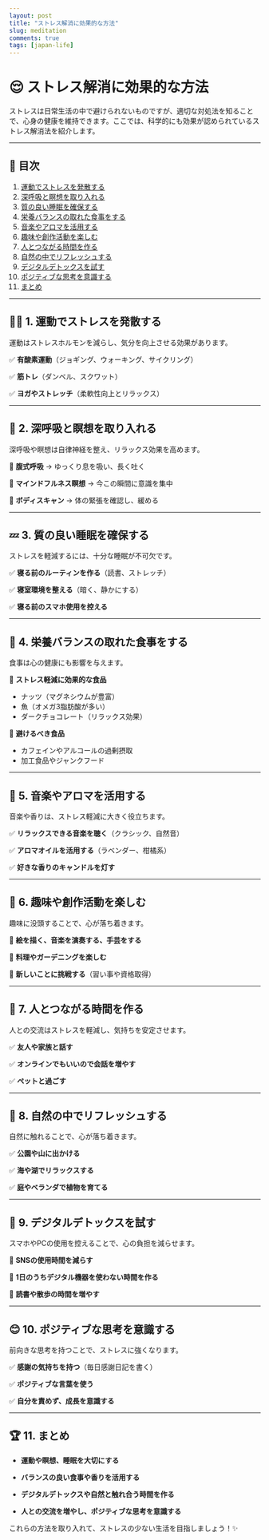 ```yaml
---
layout: post
title: "ストレス解消に効果的な方法"
slug: meditation
comments: true
tags: [japan-life]
---
```


# 😌 ストレス解消に効果的な方法

ストレスは日常生活の中で避けられないものですが、適切な対処法を知ることで、心身の健康を維持できます。ここでは、科学的にも効果が認められているストレス解消法を紹介します。

---

## 📌 目次

1. [運動でストレスを発散する](#-運動でストレスを発散する)
2. [深呼吸と瞑想を取り入れる](#-深呼吸と瞑想を取り入れる)
3. [質の良い睡眠を確保する](#-質の良い睡眠を確保する)
4. [栄養バランスの取れた食事をする](#-栄養バランスの取れた食事をする)
5. [音楽やアロマを活用する](#-音楽やアロマを活用する)
6. [趣味や創作活動を楽しむ](#-趣味や創作活動を楽しむ)
7. [人とつながる時間を作る](#-人とつながる時間を作る)
8. [自然の中でリフレッシュする](#-自然の中でリフレッシュする)
9. [デジタルデトックスを試す](#-デジタルデトックスを試す)
10. [ポジティブな思考を意識する](#-ポジティブな思考を意識する)
11. [まとめ](#-まとめ)

---

## 🏃‍♂️ 1. 運動でストレスを発散する

運動はストレスホルモンを減らし、気分を向上させる効果があります。

✅ **有酸素運動**（ジョギング、ウォーキング、サイクリング）

✅ **筋トレ**（ダンベル、スクワット）

✅ **ヨガやストレッチ**（柔軟性向上とリラックス）

---

## 🧘 2. 深呼吸と瞑想を取り入れる

深呼吸や瞑想は自律神経を整え、リラックス効果を高めます。

🔹 **腹式呼吸** → ゆっくり息を吸い、長く吐く

🔹 **マインドフルネス瞑想** → 今この瞬間に意識を集中

🔹 **ボディスキャン** → 体の緊張を確認し、緩める

---

## 💤 3. 質の良い睡眠を確保する

ストレスを軽減するには、十分な睡眠が不可欠です。

✅ **寝る前のルーティンを作る**（読書、ストレッチ）

✅ **寝室環境を整える**（暗く、静かにする）

✅ **寝る前のスマホ使用を控える**

---

## 🥗 4. 栄養バランスの取れた食事をする

食事は心の健康にも影響を与えます。

🔹 **ストレス軽減に効果的な食品**

- ナッツ（マグネシウムが豊富）
- 魚（オメガ3脂肪酸が多い）
- ダークチョコレート（リラックス効果）

🔹 **避けるべき食品**

- カフェインやアルコールの過剰摂取
- 加工食品やジャンクフード

---

## 🎵 5. 音楽やアロマを活用する

音楽や香りは、ストレス軽減に大きく役立ちます。

✅ **リラックスできる音楽を聴く**（クラシック、自然音）

✅ **アロマオイルを活用する**（ラベンダー、柑橘系）

✅ **好きな香りのキャンドルを灯す**

---

## 🎨 6. 趣味や創作活動を楽しむ

趣味に没頭することで、心が落ち着きます。

🔹 **絵を描く、音楽を演奏する、手芸をする**

🔹 **料理やガーデニングを楽しむ**

🔹 **新しいことに挑戦する**（習い事や資格取得）

---

## 🤝 7. 人とつながる時間を作る

人との交流はストレスを軽減し、気持ちを安定させます。

✅ **友人や家族と話す**

✅ **オンラインでもいいので会話を増やす**

✅ **ペットと過ごす**

---

## 🌿 8. 自然の中でリフレッシュする

自然に触れることで、心が落ち着きます。

✅ **公園や山に出かける**

✅ **海や湖でリラックスする**

✅ **庭やベランダで植物を育てる**

---

## 📵 9. デジタルデトックスを試す

スマホやPCの使用を控えることで、心の負担を減らせます。

🔹 **SNSの使用時間を減らす**

🔹 **1日のうちデジタル機器を使わない時間を作る**

🔹 **読書や散歩の時間を増やす**

---

## 😊 10. ポジティブな思考を意識する

前向きな思考を持つことで、ストレスに強くなります。

✅ **感謝の気持ちを持つ**（毎日感謝日記を書く）

✅ **ポジティブな言葉を使う**

✅ **自分を責めず、成長を意識する**

---

## 🏆 11. まとめ

- **運動や瞑想、睡眠を大切にする**

- **バランスの良い食事や香りを活用する**

- **デジタルデトックスや自然と触れ合う時間を作る**

- **人との交流を増やし、ポジティブな思考を意識する**

これらの方法を取り入れて、ストレスの少ない生活を目指しましょう！✨

